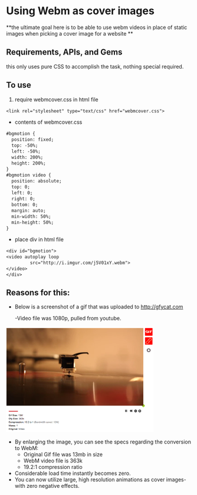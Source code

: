 # Using Webm as cover images

**the ultimate goal here is to be able to use webm videos in place of static images when picking a cover image for a website **

## Requirements, APIs, and Gems
this only uses pure CSS to accomplish the task, nothing special required.

## To use
1. require webmcover.css in html file
```
<link rel="stylesheet" type="text/css" href="webmcover.css">
```
- contents of webmcover.css
```
#bgmotion {
  position: fixed;
  top: -50%;
  left: -50%;
  width: 200%;
  height: 200%;
}
#bgmotion video {
  position: absolute;
  top: 0;
  left: 0;
  right: 0;
  bottom: 0;
  margin: auto;
  min-width: 50%;
  min-height: 50%;
}
```

- place div in html file
```
<div id="bgmotion">
<video autoplay loop
         src="http://i.imgur.com/j5V01xY.webm">
</video>
</div>
```

## Reasons for this:
- Below is a screenshot of a gif that was uploaded to http://gfycat.com

  -Video file was 1080p, pulled from youtube.

 <a href=images/shot.png target=_blank>
<img src=images/shot.png width=400>
</a>


- By enlarging the image, you can see the specs regarding the conversion to WebM:
  - Original Gif file was 13mb in size
  - WebM video file is 363k
  - 19.2:1 compression ratio
- Considerable load time instantly becomes zero.
- You can now utilize large, high resolution animations as cover images- with zero negative effects.
